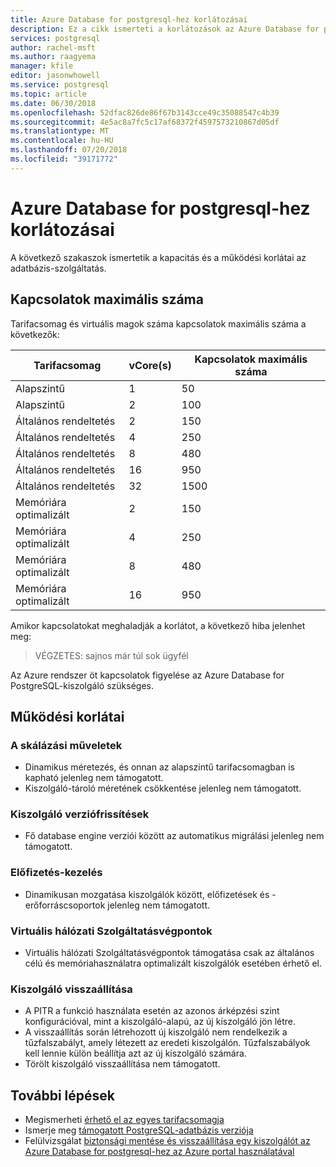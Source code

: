 ```yaml
---
title: Azure Database for postgresql-hez korlátozásai
description: Ez a cikk ismerteti a korlátozások az Azure Database for postgresql-hez, például kapcsolat és a tárolási motort lehetőségek számát.
services: postgresql
author: rachel-msft
ms.author: raagyema
manager: kfile
editor: jasonwhowell
ms.service: postgresql
ms.topic: article
ms.date: 06/30/2018
ms.openlocfilehash: 52dfac826de86f67b3143cce49c35088547c4b39
ms.sourcegitcommit: 4e5ac8a7fc5c17af68372f4597573210867d05df
ms.translationtype: MT
ms.contentlocale: hu-HU
ms.lasthandoff: 07/20/2018
ms.locfileid: "39171772"
---
```

# <a name="limitations-in-azure-database-for-postgresql"></a>Azure Database for postgresql-hez korlátozásai
A következő szakaszok ismertetik a kapacitás és a működési korlátai az adatbázis-szolgáltatás.

## <a name="maximum-connections"></a>Kapcsolatok maximális száma
Tarifacsomag és virtuális magok száma kapcsolatok maximális száma a következők: 

|**Tarifacsomag**| **vCore(s)**| **Kapcsolatok maximális száma** |
|---|---|---|
|Alapszintű| 1| 50 |
|Alapszintű| 2| 100 |
|Általános rendeltetés| 2| 150|
|Általános rendeltetés| 4| 250|
|Általános rendeltetés| 8| 480|
|Általános rendeltetés| 16| 950|
|Általános rendeltetés| 32| 1500|
|Memóriára optimalizált| 2| 150|
|Memóriára optimalizált| 4| 250|
|Memóriára optimalizált| 8| 480|
|Memóriára optimalizált| 16| 950|

Amikor kapcsolatokat meghaladják a korlátot, a következő hiba jelenhet meg:
> VÉGZETES: sajnos már túl sok ügyfél

Az Azure rendszer öt kapcsolatok figyelése az Azure Database for PostgreSQL-kiszolgáló szükséges. 

## <a name="functional-limitations"></a>Működési korlátai
### <a name="scale-operations"></a>A skálázási műveletek
- Dinamikus méretezés, és onnan az alapszintű tarifacsomagban is kapható jelenleg nem támogatott.
- Kiszolgáló-tároló méretének csökkentése jelenleg nem támogatott.

### <a name="server-version-upgrades"></a>Kiszolgáló verziófrissítések
- Fő database engine verziói között az automatikus migrálási jelenleg nem támogatott.

### <a name="subscription-management"></a>Előfizetés-kezelés
- Dinamikusan mozgatása kiszolgálók között, előfizetések és -erőforráscsoportok jelenleg nem támogatott.

### <a name="vnet-service-endpoints"></a>Virtuális hálózati Szolgáltatásvégpontok
- Virtuális hálózati Szolgáltatásvégpontok támogatása csak az általános célú és memóriahasználatra optimalizált kiszolgálók esetében érhető el.

### <a name="restoring-a-server"></a>Kiszolgáló visszaállítása
- A PITR a funkció használata esetén az azonos árképzési szint konfigurációval, mint a kiszolgáló-alapú, az új kiszolgáló jön létre.
- A visszaállítás során létrehozott új kiszolgáló nem rendelkezik a tűzfalszabályt, amely létezett az eredeti kiszolgálón. Tűzfalszabályok kell lennie külön beállítja azt az új kiszolgáló számára.
- Törölt kiszolgáló visszaállítása nem támogatott.

## <a name="next-steps"></a>További lépések
- Megismerheti [érhető el az egyes tarifacsomagja](concepts-pricing-tiers.md)
- Ismerje meg [támogatott PostgreSQL-adatbázis verziója](concepts-supported-versions.md)
- Felülvizsgálat [biztonsági mentése és visszaállítása egy kiszolgálót az Azure Database for postgresql-hez az Azure portal használatával](howto-restore-server-portal.md)
